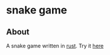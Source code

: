 # snake game
## About
A snake game written in [rust](https://www.rust-lang.org/).
Try it [here](https://a-rustacean.github.io/snake-game)
